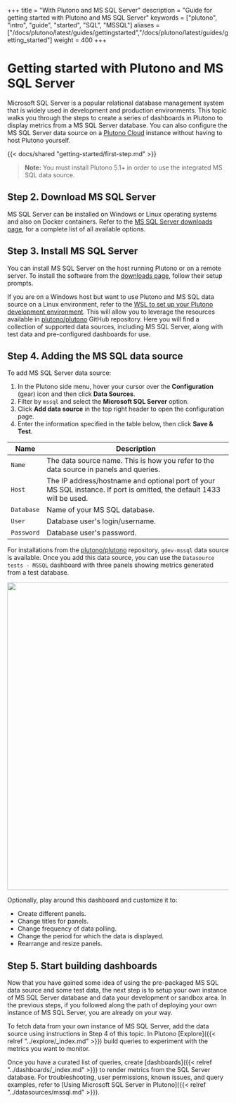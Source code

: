 +++
title = "With Plutono and MS SQL Server"
description = "Guide for getting started with Plutono and MS SQL Server"
keywords = ["plutono", "intro", "guide", "started", "SQL", "MSSQL"]
aliases = ["/docs/plutono/latest/guides/gettingstarted","/docs/plutono/latest/guides/getting_started"]
weight = 400
+++

# Getting started with Plutono and MS SQL Server

Microsoft SQL Server is a popular relational database management system that is widely used in development and production environments. This topic walks you through the steps to create a series of dashboards in Plutono to display metrics from a MS SQL Server database. You can also configure the MS SQL Server data source on a [Plutono Cloud](https://grafana.com/docs/grafana-cloud/) instance without having to host Plutono yourself.

{{< docs/shared "getting-started/first-step.md" >}}

> **Note:** You must install Plutono 5.1+ in order to use the integrated MS SQL data source.

## Step 2. Download MS SQL Server

MS SQL Server can be installed on Windows or Linux operating systems and also on Docker containers. Refer to the [MS SQL Server downloads page](https://www.microsoft.com/en-us/sql-server/sql-server-downloads), for a complete list of all available options.
## Step 3. Install MS SQL Server

You can install MS SQL Server on the host running Plutono or on a remote server. To install the software from the [downloads page](https://www.microsoft.com/en-us/sql-server/sql-server-downloads), follow their setup prompts.

If you are on a Windows host but want to use Plutono and MS SQL data source on a Linux environment, refer to the [WSL to set up your Plutono development environment](https://grafana.com/blog/2021/03/03/.how-to-set-up-a-plutono-development-environment-on-a-windows-pc-using-wsl). This will allow you to leverage the resources available in [plutono/plutono](https://github.com/grafana/grafana) GitHub repository. Here you will find a collection of supported data sources, including MS SQL Server, along with test data and pre-configured dashboards for use.
## Step 4. Adding the MS SQL data source

To add MS SQL Server data source:

1. In the Plutono side menu, hover your cursor over the **Configuration** (gear) icon and then click **Data Sources**.
1. Filter by `mssql` and select the **Microsoft SQL Server** option.
1. Click **Add data source** in the top right header to open the configuration page.
1. Enter the information specified in the table below, then click **Save & Test**.

 Name           | Description
------------   | -------------
`Name`         | The data source name. This is how you refer to the data source in panels and queries.
`Host`         | The IP address/hostname and optional port of your MS SQL instance. If port is omitted, the default 1433 will be used.
`Database`     | Name of your MS SQL database.
`User`         | Database user's login/username.
`Password`     | Database user's password.

For installations from the [plutono/plutono](https://github.com/credativ/plutono/tree/master) repository, `gdev-mssql` data source is available. Once you add this data source, you can use the `Datasource tests - MSSQL` dashboard with three panels showing metrics generated from a test database.

<img src="/static/img/docs/getting-started/gdev-sql-dashboard.png" class="no-shadow" width="700px">

Optionally, play around this dashboard and customize it to:
- Create different panels.
- Change titles for panels.
- Change frequency of data polling.
- Change the period for which the data is displayed.
- Rearrange and resize panels.

## Step 5. Start building dashboards

Now that you have gained some idea of using the pre-packaged MS SQL data source and some test data, the next step is to setup your own instance of MS SQL Server database and data your development or sandbox area. In the previous steps, if you followed along the path of deploying your own instance of MS SQL Server, you are already on your way.

To fetch data from your own instance of MS SQL Server, add the data source using instructions in Step 4 of this topic. In Plutono [Explore]({{< relref "../explore/_index.md" >}}) build queries to experiment with the metrics you want to monitor.

Once you have a curated list of queries, create [dashboards]({{< relref "../dashboards/_index.md" >}}) to render metrics from the SQL Server database. For troubleshooting, user permissions, known issues, and query examples, refer to [Using Microsoft SQL Server in Plutono]({{< relref "../datasources/mssql.md" >}}).
